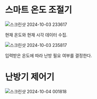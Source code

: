 # 스마트 온도 조절기

![스크린샷 2024-10-03 233617](https://github.com/user-attachments/assets/4c23c22c-b1f2-4048-8d7e-2c31496f3249)

현재 온도와 현재 시각 데이터 수집.

![스크린샷 2024-10-03 235817](https://github.com/user-attachments/assets/0a18675d-f215-4ad5-ab1b-355f3b1e7cfb)

입력받은 온도에 따라 난방 필요 여부를 결정한다.

# 난방기 제어기

![스크린샷 2024-10-04 001818](https://github.com/user-attachments/assets/a9607474-04b8-4ff5-99d0-a288f870b5a8)

<!--
**kangminsuk18/kangminsuk18** is a ✨ _special_ ✨ repository because its `README.md` (this file) appears on your GitHub profile.

Here are some ideas to get you started:

- 🔭 I’m currently working on ...
- 🌱 I’m currently learning ...
- 👯 I’m looking to collaborate on ...
- 🤔 I’m looking for help with ...
- 💬 Ask me about ...
- 📫 How to reach me: ...
- 😄 Pronouns: ...
- ⚡ Fun fact: ...
-->
